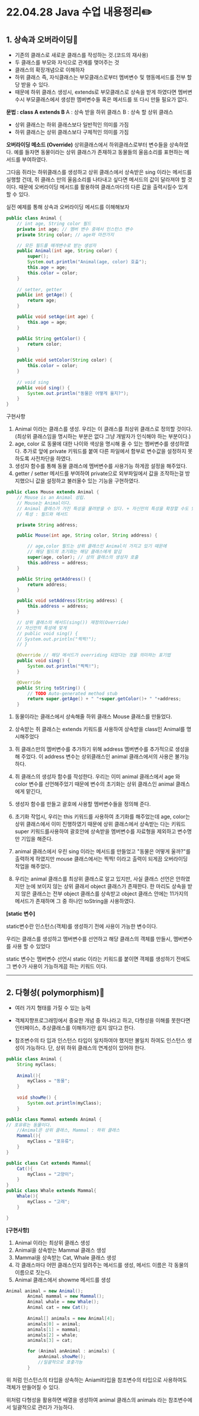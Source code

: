 ﻿# 22.04.28 Java 수업 내용정리:pencil2:
## **1. 상속과 오버라이딩**:pushpin:
* 기존의 클래스로 새로운 클래스를 작성하는 것.(코드의 재사용)
* 두 클래스를 부모와 자식으로 관계를 맺어주는 것
* 클래스의 확장개념으로 이해하자  
* 하위 클래스 즉,  자식클래스는 부모클래스로부터 멤버변수 및 행동메서드를 전부 할당 받을 수 있다.
* 때문에 하위 클래스 생성시, extends로 부모클래스로 상속을 받게 하였다면 멤버변수시 부모클래스에서 생성한 멤버변수들 혹은 메서드를 또 다시 만들 필요가 없다.


**문법 : class A extends B**
A : 상속 받을 하위 클래스
B : 상속 할 상위 클래스
* 상위 클래스는 하위 클래스보다 일반적인 의미를 가짐
* 하위 클래스는 상위 클래스보다 구체적인 의미를 가짐

**오버라이딩 메소드 (Override)**
상위클래스에서 하위클래스로부터 변수들을 상속하였다.
예를 들자면 동물이라는 상위 클래스가 존재하고  동물들의 울음소리를 표현하는  메서드를 부여하였다.  

그다음 쥐라는 하위클래스를 생성하고 상위 클래스에서 상속받은 sing 이라는 메서드를 실행할 건데, 쥐 클래스 만의 울음소리를 나타내고 싶다면 메서드의 값이 달라져야 할 것 이다. 때문에 오버라이딩 메서드를 활용하여 클래스마다의 다른 값을 출력시킬수 있게 할 수 있다. 
 
실전 예제를 통해  상속과 오버라이딩 메서드를 이해해보자

```java
public class Animal {
	// int age, String color 필드
	private int age; // 멤버 변수 중에서 인스턴스 변수
	private String color; // age와 마찬가지

	// 모든 필드를 매개변수로 받는 생성자
	public Animal(int age, String color) {
		super();
		System.out.println("Animal(age, color) 호출");
		this.age = age;
		this.color = color;
	}
	
	// setter, getter
	public int getAge() {
		return age;
	}

	public void setAge(int age) {
		this.age = age;
	}

	public String getColor() {
		return color;
	}

	public void setColor(String color) {
		this.color = color;
	}
	
	// void sing
	public void sing() {
		System.out.println("동물은 어떻게 울지?");
	}
}
```
구현사항
1. Animal 이라는 클래스를 생성. 우리는 이 클래스를 최상위 클래스로 정의할 것이다.(최상위 클래스임을 명시하는 부분은 없다 그냥 개발자가 인식해야 하는 부분이다.)    
2. age, color 로 동물에 대한 나이와 색상을 명시해 줄 수 있는 멤버변수를 생성하였다.  추가로 앞에 private 키워드를 붙여 다른 파일에서 함부로 변수값을 설정하지 못하도록 사전차단을 하였다.
3.  생성자 함수를 통해 동물 클래스에 멤버변수를 사용가능 하게끔 설정을 해주었다.  
4. getter / setter 메서드를 부여하여 private으로 외부파일에서 값을 조작하는걸 방지했으니 값을 설정하고 불러올수 있는 기능을 구현하였다.
```java
public class Mouse extends Animal {
	// Mouse is an Animal 성립.
	// Mouse는 Animal이다.
	// Animal 클래스가 가진 특성을 물려받을 수 있다. + 자신만의 특성을 확장할 수도 있다.
	// 특성 : 필드와 메서드

	private String address;

	public Mouse(int age, String color, String address) {

		// age,color 필드는 상위 클래스인 Animal이 가지고 있기 때문에
		// 해당 필드의 초기화는 해당 클래스에게 맡김
		super(age, color); // 상의 클래스의 생성자 호출
		this.address = address;
	}

	public String getAddress() {
		return address;
	}

	public void setAddress(String address) {
		this.address = address;
	}

	// 상위 클래스의 메서드(sing()) 재정의(Override)
	// 자신만의 특성에 맞게
	// public void sing() {
	// System.out.println("찍찍!");
	// }

	@Override // 해당 메서드가 overriding 되었다는 것을 의미하는 표기법
	public void sing() {
		System.out.println("찍찍!");
	}

	@Override
	public String toString() {
		// TODO Auto-generated method stub
		return super.getAge() + " "+super.getColor()+ " "+address;
	}
```

1. 동물이라는 클래스에서 상속해줄 하위 클래스 Mouse 클래스를 만들었다.  

2. 상속받는 쥐 클래스는 extends 키워드를 사용하여 상속받을 class인 Animal를 명시해주었다  

3. 쥐 클래스만의 멤버변수를 추가하기 위해 address 멤버변수를 추가적으로 생성을 해 주었다. 이 address 변수는 상위클래스인 animal 클래스에서의 사용은 불가능 하다.

4. 쥐 클래스의 생성자 함수를 작성한다. 우리는 이미 animal 클래스에서 age 와 color 변수를 선언해주었기 때문에 변수의 초기화는 상위 클래스인 animal 클래스에게 맡긴다,

5.  생성자 함수를 만들고 괄호에 사용할 멤버변수들을 정의해 준다.

6. 초기화 작업시, 우리는 this 키워드를 사용하여 초기화를 해주었는데 age, color는 상위 클래스에서 이미 진행하였기 때문에 상위 클래스에서 상속받는 다는 키워드 super 키워드를사용하여 괄호안에 상속받을 멤버변수를 자료형을 제외하고 변수명만 기입을 해준다.  

7. animal 클래스에서 우린 sing 이라는 메서드를 만들었고 "동물은 어떻게 울까?"를 출력하게 하였지만 mouse 클래스에서는 찍찍! 이라고 출력이 되게끔 오버라이딩 작업을 해주었다.  

8. 우리는 animal 클래스를 최상위 클래스로 알고 있지만, 사실 클래스 선언은 안하였지만 눈에 보이지 않는 상위 클래서 object 클래스가 존재한다. 한 마리도 상속을 받지 않은 클래스는 전부 object 클래스를 상속받고 object 클래스 안에는 11가지의 메서드가 존재하며 그 중 하나인 toString을 사용하였다.

 **[static 변수]**  
 
static변수란 인스턴스(객체)를 생성하기 전에 사용이 가능한 변수이다.  


우리는 클래스를 생성하고 멤버변수를 선언하고 해당 클래스의 객체를 만들시, 멤버변수를 사용 할 수 있었다  

static 변수는 멤버변수 선언시 static 이라는 키워드를 붙이면 객체를 생성하기 전에도 그 변수가 사용이 가능하게끔 하는 키워드 이다.

---   

## **2. 다형성( polymorphism)**:pushpin:  

* 여러 가지 형태를 가질 수 있는 능력  

* 객체지향프로그래밍에서 중요한 개념 중 하나라고 하고, 다형성을 이해를 못한다면 인터페이스, 추상클래스를 이해하기란 쉽지 않다고 한다.  

* 참조변수의 타  입과 인스턴스 타입이 일치하여야 했지만 불일치 하여도 인스턴스 생성이 가능하다. 단, 상위 하위 클래스의 연계성이 있어야 한다.

```java
public class Animal {
	String myClass;
	
	Animal(){
		myClass = "동물";
	}
	
	void showMe() {
		System.out.println(myClass);
	}
```
```java
public class Mammal extends Animal { 
// 포유류는 동물이다.
	//Animal은 상위 클래스, Mammal : 하위 클래스
	Mammal(){
		myClass = "포유류";
	}
}
```
```java
public class Cat extends Mammal{
	Cat(){
		myClass = "고양이";
	}
}
public class Whale extends Mammal{
	Whale(){
		myClass = "고래";
	}

}
```
**[구현사항]**
1. Animal 이라는 최상위 클래스 생성
2. Animal을 상속받는 Mammal 클래스 생성
3. Mammal을 상속받는 Cat, Whale 클래스 생성
4. 각 클래스마다 어떤 클래스인지 알려주는 메서드를 생성, 메서드 이름은 각 동물의 이름으로 짓는다.
5. Animal 클래스에서 showme 메서드를 생성

```java
Animal animal = new Animal();
		Animal mammal = new Mammal();
		Animal whale = new Whale();
		Animal cat = new Cat();
		
		Animal[] animals = new Animal[4];
		animals[0] = animal;
		animals[1] = mammal;
		animals[2] = whale;
		animals[3] = cat;

		for (Animal anAnimal : animals) {
			anAnimal.showMe(); 
			//일괄적으로 호춯가능
		}
```
위 처럼 인스턴스의 타입을 상속하는 Aniaml타입을 참조변수의 타입으로 사용하여도 객체가 만들어질 수 있다.  

위처럼 다형성을 활용하면 배열을 생성하여 animal 클래스의 animals 라는 참조변수에서 일괄적으로 관리가 가능하다.






